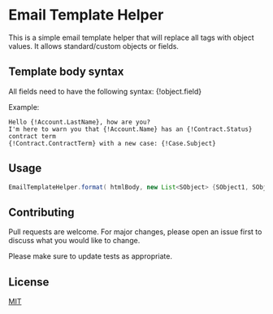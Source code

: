 # Email Template Helper

This is a simple email template helper that will replace all tags with object values.
It allows standard/custom objects or fields.

## Template body syntax
All fields need to have the following syntax: {!object.field}

Example:
```
Hello {!Account.LastName}, how are you? 
I'm here to warn you that {!Account.Name} has an {!Contract.Status} contract term 
{!Contract.ContractTerm} with a new case: {!Case.Subject}
```

## Usage

```java
EmailTemplateHelper.format( htmlBody, new List<SObject> {SObject1, SObject2, CustomSObject3} );
```

## Contributing
Pull requests are welcome. For major changes, please open an issue first to discuss what you would like to change.

Please make sure to update tests as appropriate.

## License
[MIT](https://choosealicense.com/licenses/mit/)
